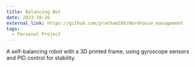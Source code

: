 ```yaml
---
title: Balancing Bot 
date: 2023-10-26
external_link: https://github.com/pratham280/Warehouse_management
tags:
  - Personal Project
---
```


A self-balancing robot with a 3D printed frame, using gyroscope sensors and PID control for stability.

<!--more-->
